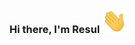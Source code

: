 
 ### Hi there, I'm Resul <img src="https://raw.githubusercontent.com/ABSphreak/ABSphreak/master/gifs/Hi.gif" width="40px" />

